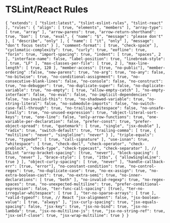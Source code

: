 # TSLint/React Rules

`{ "extends": [ "tslint:latest", "tslint-eslint-rules", "tslint-react" ],
"rules": { "align": [ true, "elements", "members" ], "array-type": [ true,
"array" ], "arrow-parens": true, "arrow-return-shorthand": true, "ban": [ true,
"eval", { "name": "$", "message": "please don't" }, [ "describe", "only" ], {
"name": [ "it", "only" ], "message": "don't focus tests" } ], "comment-format":
[ true, "check-space" ], "cyclomatic-complexity": true, "curly": true,
"eofline": true, "forin": true, "import-spacing": true, "indent": [ true,
"spaces", 2 ], "interface-name": false, "label-position": true,
"linebreak-style": [ true, "LF" ], "max-classes-per-file": [ true, 2 ],
"max-line-length": [ true, 120 ], "member-access": [true, "no-public"],
"member-ordering" :false, "new-parens": true, "no-arg": true, "no-any": false,
"no-bitwise": true, "no-conditional-assignment": true,
"no-consecutive-blank-lines": false, "no-console": false, "no-construct": true,
"no-debugger": true, "no-duplicate-super": false, "no-duplicate-variable": true,
"no-empty": [ true, "allow-empty-catch" ], "no-empty-interface": false,
"no-eval": false, "no-implicit-dependencies": false, "no-invalid-this": true,
"no-shadowed-variable": true, "no-string-literal": false,
"no-submodule-imports": false, "no-switch-case-fall-through": true,
"no-trailing-whitespace": false, "no-unsafe-finally": true,
"no-unused-expression": true, "object-literal-sort-keys": true, "one-line":
false, "only-arrow-functions": true, "one-variable-per-declaration": false,
"prefer-const": true, "prefer-object-spread": true, "quotemark": [ true,
"single", "jsx-double" ], "radix": true, "switch-default": true,
"trailing-comma": [ true, { "multiline": "never", "singleline": "never" } ],
"triple-equals": true, "typedef": [ true, "call-signature" ], "use-isnan": true,
"whitespace": [ true, "check-decl", "check-operator", "check-preblock",
"check-type", "check-typecast", "check-separator" ], // ESLint
"array-bracket-spacing": [true, "never"], "block-spacing": [ true, "never" ],
"brace-style": [ true, "1tbs", { "allowSingleLine": true } ],
"object-curly-spacing": [ true, "never" ], "handle-callback-err": [true,
"error"], "no-constant-condition": true, "no-control-regex": true,
"no-duplicate-case": true, "no-ex-assign": true, "no-extra-boolean-cast": true,
"no-extra-semi": true, "no-inner-declarations": [ true, "both" ],
"no-invalid-regexp": true, "no-regex-spaces": true, "no-unexpected-multiline":
true, "prefer-conditional-expression": false, "ter-func-call-spacing": [true],
"ter-no-irregular-whitespace": [ true ], "ter-no-sparse-arrays": [ true ],
"valid-typeof": true, // React "jsx-alignment": false, "jsx-boolean-value": [
true, "always" ], "jsx-curly-spacing": true, "jsx-equals-spacing": false,
"jsx-key": true, "jsx-no-bind": true, "jsx-no-lambda": true,
"jsx-no-multiline-js": true, "jsx-no-string-ref": true, "jsx-self-close": true,
"jsx-wrap-multiline": true } }`
